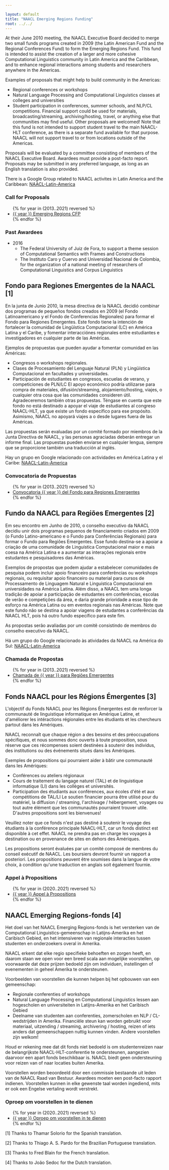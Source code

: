 ```yaml
---

layout: default
title: "NAACL Emerging Regions Funding"
root: ../../
---
```


At their June 2010 meeting, the NAACL Executive Board decided to merge two small funds programs created in 2009 (the Latin American Fund and the Regional Conferences Fund) to form the Emerging Regions Fund. This fund is intended to assist the creation of a larger and more cohesive Computational Linguistics community in Latin America and the Caribbean, and to enhance  regional interactions among students and researchers anywhere in the Americas.

<!-- There will be two deadlines for proposals in the coming year, and approximately half of the funds will be awarded after each deadline. NAACL recognizes that each region has specific needs and concerns, and so we are open to a wide range of possible proposals, subject to the constraint that these awards are intended to support individuals, institutions, or events located in the Americas, and to support travel within the Americas. NAACL will not support travel to or from locations outside of the Americas, and in general travel should be limited to a specific region in the Americas.

--> 
Examples of proposals that might help to build community in the Americas:
- Regional conferences or workshops
- Natural Language Processing and Computational Linguistics classes at colleges and universities
- Student participation in conferences, summer schools, and NLP/CL competitions.
Financial support could be used for materials, broadcasting/streaming, archiving/hosting, travel, or anything else that communities may find useful. Other proposals are welcomed! Note that this fund is not intended to support student travel to the main NAACL-HLT conference, as there is a separate fund available for that purpose. NAACL will not support travel to or from locations outside of the Americas.

Proposals will be evaluated by a committee consisting of members of the NAACL Executive Board. Awardees must provide a post-facto report. Proposals may be submitted in any preferred language, as long as an English translation is also provided.

There is a Google Group related to NAACL activites in Latin America and the Caribbean: [NAACL-Latin-America](https://groups.google.com/forum/#!forum/naacl-latin-america)

### Call for Proposals

<p>
<ul>
{% for year in (2013..2021) reversed %}

<li>
<a href="{{ site.baseurl }}/calls/emerging_regions/{{ year }}/index.html">{{ year }} Emerging Regions CFP</a>

</li>
{% endfor %}

</ul>
</p>

### Past Awardees

<p>
<ul>
<li>2016
  <ul>
  <li>The Federal University of Juiz de Fora, to support a theme session of Computational Semantics with Frames and Constructions</li>
  <li>The Instituto Caro y Cuervo and Universidad Nacional de Colombia, for the organization of a national meeting of researchers of Computational Linguistics and Corpus Linguistics</li>
  </ul>
</li>
</ul>
</p>

Fondo para Regiones Emergentes de la NAACL [1]
---------------------------------------------

En la junta de Junio 2010, la mesa directiva de la NAACL decidió combinar dos programas de pequeños fondos creados en 2009 (el Fondo Latinoamericano y el Fondo de Conferencias Regionales) para formar el Fondo para Regiones Emergentes. Este fondo tiene la intención de fortalecer la comunidad de Lingüística Computacional (LC) en América Latina y el Caribe, y fomentar  interacciónes regionales entre estudiantes e investigadores en cualquier parte de las Américas.

<!--
Habrán dos fechas límite para recibir propuestas en el próximo año, y aproximadamente la mitad de los fondos será alocado en cada ciclo. La NAACL reconoce que cada región tiene necesidades específicas, así que estamos abiertos a una gran diversidad de posibles propuestas, sujetas a las restricciones de que los fondos tienen el propósito de apoyar individuos, instituciones, o eventos localizados en América, y apoyar viajes dentro del continente Americano. La NAACL no apoyará viajes hacia o desde lugares fuera del continente Americano, y en general, los viajes deberán ser restringidos a una región específica de América.

-->

Ejemplos de propuestas que pueden ayudar a fomentar comunidad en las Américas:
- Congresos o workshops regionales.
- Clases de Procesamiento del Lenguaje Natural (PLN) y Lingüística Computacional en facultades y universidades.
- Participación de estudiantes en congresos, escuelas de verano, y competiciones de PLN/LC
El apoyo económico podría utilizarse para compra de materiales, difusión/streaming, alojamiento/hosting, viajes, o cualquier otra cosa que las comunidades consideren útil. Agradeceremos también otras propuestas.
Téngase en cuenta que este fondo no está destinado a apoyar el viaje de estudiantes al congreso NAACL-HLT, ya que existe un fondo específico para ese propósito. Asimismo, NAACL no apoyará viajes a o desde lugares fuera de las Américas. 

Las propuestas serán evaluadas por un comité formado por miembros de la Junta Directiva de NAACL, y las personas agraciadas deberán entregar un informe final. Las propuestas pueden enviarse en cualquier lengua, siempre que se proporcione también una traducción al inglés.

Hay un grupo en Google relacionado con actividades en América Latina y el Caribe: [NAACL-Latin-America](https://groups.google.com/forum/#!forum/naacl-latin-america)

### Convocatoria de Propuestas

<p>
<ul>
{% for year in (2013..2021) reversed %}

<li>
<a href="{{ site.baseurl }}/calls/emerging_regions/{{ year }}/index.html">Convocatoria {{ year }} del Fondo para Regiones Emergentes</a>

</li>
{% endfor %}

</ul>
</p>

Fundo da NAACL para Regiões Emergentes [2]
-----------------------------------------

Em seu encontro em Junho de 2010, o conselho executivo da NAACL decidiu unir dois programas pequenos de financiamento criados em 2009 (o Fundo Latino-americano e o Fundo para Conferências Regionais) para formar o Fundo para Regiões Emergentes. Esse fundo destina-se a apoiar a criação de uma comunidade de Linguística Computacional maior e mais coesa na América Latina e a aumentar as interações regionais entre estudantes e pesquisadores das Américas.

<!--

Haverá dois prazos para submissões de propostas no próximo ano e aproximadamente metade dos fundos será distribuída após cada prazo. A NAACL reconhece que cada região tem suas necessidades e preocupações específicas. Portanto, estamos abertos a uma grande variedade de propostas possíveis, sujeitas a restrição de que esse fundo destina-se a apoiar indivíduos, instituições ou eventos localizados nas Américas, assim como viagens nas Américas. A NAACL não apoiará viagens envolvendo regiões fora das Américas e, em geral, as viagens devem ser limitadas a regiões específicas das Américas.

-->

Exemplos de propostas que podem ajudar a estabelecer comunidades de pesquisa podem incluir apoio financeiro para conferências ou workshops regionais, ou requisitar apoio financeiro ou material para cursos de Processamento de Linguagem Natural e Linguística Computacional em universidades na América Latina. Além disso, a NAACL tem uma longa tradição de apoiar a participação de estudantes em conferências, escolas de verão e competições da área, e daria grande prioridade a esse tipo de esforço na América Latina ou em eventos regionais nas Américas. Note que este fundo não se destina a apoiar viagens de estudantes a conferências da NAACL HLT, pois há outro fundo específico para este fim.

As propostas serão avaliadas por um comitê consistindo de membros do conselho executivo da NAACL.

Há um grupo do Google relacionado às atividades da NAACL na América do Sul: [NAACL-Latin-America](https://groups.google.com/forum/#!forum/naacl-latin-america)

### Chamada de Propostas

<p>
<ul>
{% for year in (2013..2021) reversed %}

<li>
<a href="{{ site.baseurl }}/calls/emerging_regions/{{ year }}/index.html">Chamada de {{ year }} para Regiões Emergentes</a>

</li>
{% endfor %}

</ul>
</p>

Fonds NAACL pour les Régions Émergentes [3]
---------------------------------------

L'objectif du Fonds NAACL pour les Régions Émergentes est de renforcer la communauté de linguistique informatique en Amérique Latine, et d'améliorer les intéractions régionales entre les étudiants et les chercheurs partout dans les Amériques.

NAACL reconnaît que chaque région a des besoins et des préoccupations spécifiques, et nous sommes donc ouverts à toute proposition, sous réserve que ces récompenses soient destinées à soutenir des individus, des institutions ou des événements situés dans les Amériques.

Exemples de propositions qui pourraient aider à bâtir une communauté dans les Amériques:
- Conférences ou ateliers régionaux
- Cours de traitement du langage naturel (TAL) et de linguistique informatique (LI) dans les collèges et universités.
- Participation des étudiants aux conférences, aux écoles d'été et aux compétitions de TAL/LI
Le soutien financier pourra être utilisé pour du matériel, la diffusion / streaming, l'archivage / hébergement, voyages ou tout autre élément que les communautés pourraient trouver utile. D'autres propositions sont les bienvenues!

Veuillez noter que ce fonds n'est pas destiné à soutenir le voyage des étudiants à la conférence principale NAACL-HLT, car un fonds distinct est disponible à cet effet. NAACL ne prendra pas en charge les voyages à destination ou en provenance de sites en dehors des Amériques.

Les propositions seront évaluées par un comité composé de membres du conseil exécutif de NAACL. Les boursiers devront fournir un rapport a posteriori. Les propositions peuvent être soumises dans la langue de votre choix, à condition qu'une traduction en anglais soit également fournie. 

### Appel à Propositions

<p>
<ul>
{% for year in (2020..2021) reversed %}
<li>
<a href="{{ site.baseurl }}/calls/emerging_regions/{{ year }}/index.html">{{ year }} Appel à Propositions</a>
</li>
{% endfor %}
</ul>
</p>


NAACL Emerging Regions-fonds [4]
--------------------------------

Het doel van het NAACL Emerging Regions-fonds is het versterken van de Computational Linguistics-gemeenschap in  Latijns-Amerika en het Caribisch Gebied, en het intensiveren van regionale interacties tussen studenten en onderzoekers overal in Amerika.

NAACL erkent dat elke regio specifieke behoeften en zorgen heeft, en daarom staan we open voor een breed scala aan mogelijke voorstellen, op voorwaarde dat deze prijzen bedoeld zijn om individuen, instellingen of evenementen in geheel Amerika te ondersteunen.

Voorbeelden van voorstellen die kunnen helpen bij het opbouwen van een gemeenschap:
- Regionale conferenties of workshops
- Natural Language Processing en Computational Linguistics lessen aan hogescholen en universiteiten in Latijns-Amerika en het Caribisch Gebied
- Deelname van studenten aan conferenties, zomerscholen en NLP / CL-wedstrijden in Amerika.
Financiële steun kan worden gebruikt voor materiaal, uitzending / streaming, archivering / hosting, reizen of iets anders dat gemeenschappen nuttig kunnen vinden. Andere voorstellen zijn welkom!

Houd er rekening mee dat dit fonds niet bedoeld is om studentenreizen naar de belangrijkste NAACL-HLT-conferentie te ondersteunen, aangezien daarvoor een apart fonds beschikbaar is. NAACL biedt geen ondersteuning voor reizen van of naar locaties buiten Amerika.

Voorstellen worden beoordeeld door een commissie bestaande uit leden van de NAACL Raad van Bestuur. Awardees moeten een post-facto rapport indienen. Voorstellen kunnen in elke gewenste taal worden ingediend, mits er ook een Engelse vertaling wordt verstrekt.

### Oproep om voorstellen in te dienen

<p>
<ul>
{% for year in (2020..2021) reversed %}
<li>
<a href="{{ site.baseurl }}/calls/emerging_regions/{{ year }}/index.html"> {{ year }} Oproep om voorstellen in te dienen</a>
</li>
{% endfor %}
</ul>
</p>

[1] Thanks to Thamar Solorio for the Spanish translation.

[2] Thanks to Thiago A. S. Pardo for the Brazilian Portuguese translation.

[3] Thanks to Fred Blain for the French translation.

[4] Thanks to João Sedoc for the Dutch translation.
